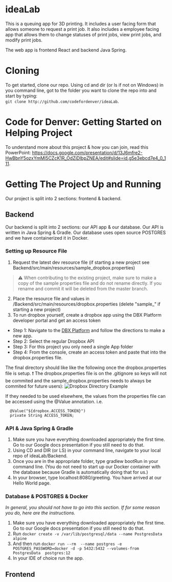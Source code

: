 # ideaLab
This is a queuing app for 3D printing. It includes a user facing form that allows someone to request a print job. It also includes a employee facing app that allows them to change statuses of print jobs, view print jobs, and modify print jobs.

The web app is frontend React and backend Java Spring.


# Cloning
To get started, clone our repo. Using cd and dir (or ls if not on Windows) in you command line, got to the folder you want to clone the repo into and start by typing:  
```git clone http://github.com/codefordenver/ideaLab```.

# Code for Denver: Getting Started on Helping Project
To understand more about this project & how you can join, read this PowerPoint: https://docs.google.com/presentation/d/13J6mfre2-HwBbnY5ozxYmMI5CZcK1R_OdZiDlbpZNEA/edit#slide=id.g5e3ebcd7e4_0_111.

# Getting The Project Up and Running
Our project is split into 2 sections: frontend & backend.

## Backend
Our backend is split into 2 sections: our API app & our database. Our API is written in Java Spring & Gradle. Our database uses open source POSTGRES and we have containerized it in Docker.

### Setting up Resource File
1. Request the latest dev resource file (if starting a new project see Backend/src/main/resources/sample_dropbox.properties) 
> :warning: When contributing to the existing project, make sure to make a copy of the sample properties file and do not rename directly.  If you rename and commit it will be deleted from the master branch.
2. Place the resource file and values in /Backend/src/main/resources/dropbox.properties (delete "sample_" if starting a new project)
3. To run dropbox yourself, create a dropbox app using the DBX Platform developer portal and get an access token
- Step 1: Navigate to the [DBX Platform](https://www.dropbox.com/developers/reference/getting-started?_tk=guides_lp&_ad=guides2&_camp=get_started#app%20console) and follow the directions to make a new app.
- Step 2: Select the regular Dropbox API
- Step 3: For this project you only need a single App folder
- Step 4: From the console, create an access token and paste that into the dropbox.properties file.

The final directory should like like the following once the dropbox.properties file is setup. ❗ The dropbox.properties file is on the .gitignore so keys will not be commited and the sample_dropbox.properties needs to always be commited for future users):
![Dropbox Directory Example](/images/sample_dropbox-properties.png)

If they needed to be used elsewhere, the values from the properties file can be accessed using the @Value annotation.  i.e.
```
  @Value("${dropbox.ACCESS_TOKEN}")
  private String ACCESS_TOKEN;
```



### API & Java Spring & Gradle
1. Make sure you have everything downloaded appropriately the first time. Go to our Google docs presentation if you still need to do that.
2. Using CD and DIR (or LS) in your command line, navigate to your local repo of ideaLab/Backend.
3. Once you are in the appropriate folder, type gradlew bootRun in your command line. (You do not need to start up our Docker container with the database because Gradle is automatically doing that for us.)
4. In your browser, type localhost:8080/greeting. You have arrived at our Hello World page.

### Database & POSTGRES & Docker
<i>In general, you should not have to go into this section. If for some reason you do, here are the instructions.</i>
1. Make sure you have everything downloaded appropriately the first time. Go to our Google docs presentation if you still need to do that.
2. Run `docker create -v /var/lib/postgresql/data --name PostgresData alpine`
3. And then run `docker run --rm  --name postgres -e POSTGRES_PASSWORD=docker -d -p 5432:5432 --volumes-from PostgresData  postgres:12`
4. In your IDE of choice run the app.


## Frontend
